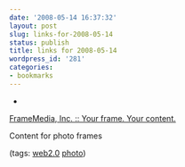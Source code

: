 ```yaml
---
date: '2008-05-14 16:37:32'
layout: post
slug: links-for-2008-05-14
status: publish
title: links for 2008-05-14
wordpress_id: '281'
categories:
- bookmarks
---
```



	
  *
		

[FrameMedia, Inc. :: Your frame. Your content.](http://www.framemedia.com/)


		

Content for photo frames


		

(tags: [web2.0](http://del.icio.us/eob/web2.0) [photo](http://del.icio.us/eob/photo))


	



